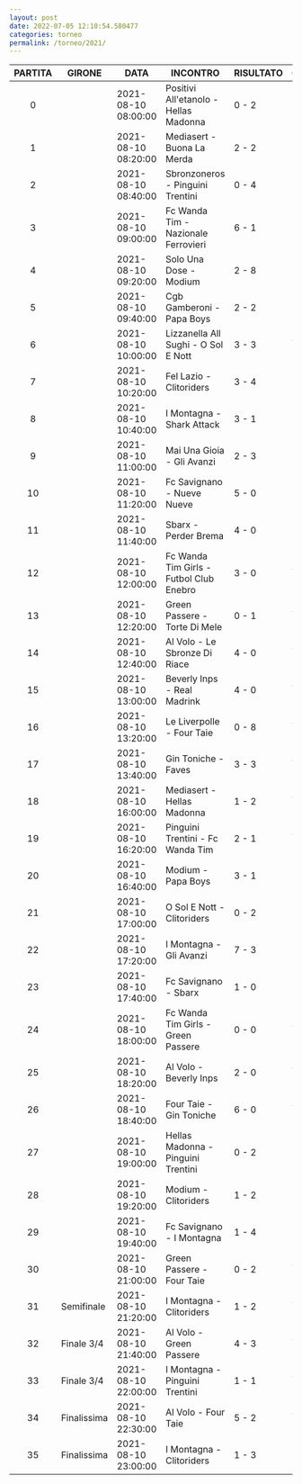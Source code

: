 ```yaml
---
layout: post
date: 2022-07-05 12:10:54.580477
categories: torneo
permalink: /torneo/2021/
---
```

| PARTITA | GIRONE | DATA|  INCONTRO | RISULTATO | GENERE |DETTAGLI |
|:-----:|-----|-----|-------|------|----|------|
0| | 2021-08-10 08:00:00| Positivi All'etanolo - Hellas Madonna| 0 - 2| 🍻| [Info](/calciosplash_lizzana/partite/2021/#partita0)
1| | 2021-08-10 08:20:00| Mediasert - Buona La Merda| 2 - 2| 🍻| [Info](/calciosplash_lizzana/partite/2021/#partita1)
2| | 2021-08-10 08:40:00| Sbronzoneros - Pinguini Trentini| 0 - 4| 🍻| [Info](/calciosplash_lizzana/partite/2021/#partita2)
3| | 2021-08-10 09:00:00| Fc Wanda Tim - Nazionale Ferrovieri| 6 - 1| 🍻| [Info](/calciosplash_lizzana/partite/2021/#partita3)
4| | 2021-08-10 09:20:00| Solo Una Dose - Modium| 2 - 8| 🍻| [Info](/calciosplash_lizzana/partite/2021/#partita4)
5| | 2021-08-10 09:40:00| Cgb Gamberoni - Papa Boys| 2 - 2| 🍻| [Info](/calciosplash_lizzana/partite/2021/#partita5)
6| | 2021-08-10 10:00:00| Lizzanella All Sughi - O Sol E Nott| 3 - 3| 🍸| [Info](/calciosplash_lizzana/partite/2021/#partita6)
7| | 2021-08-10 10:20:00| Fel Lazio - Clitoriders| 3 - 4| 🍻| [Info](/calciosplash_lizzana/partite/2021/#partita7)
8| | 2021-08-10 10:40:00| I Montagna - Shark Attack| 3 - 1| 🍻| [Info](/calciosplash_lizzana/partite/2021/#partita8)
9| | 2021-08-10 11:00:00| Mai Una Gioia - Gli Avanzi| 2 - 3| 🍻| [Info](/calciosplash_lizzana/partite/2021/#partita9)
10| | 2021-08-10 11:20:00| Fc Savignano - Nueve Nueve| 5 - 0| 🍻| [Info](/calciosplash_lizzana/partite/2021/#partita10)
11| | 2021-08-10 11:40:00| Sbarx - Perder Brema| 4 - 0| 🍻| [Info](/calciosplash_lizzana/partite/2021/#partita11)
12| | 2021-08-10 12:00:00| Fc Wanda Tim Girls - Futbol Club Enebro| 3 - 0| 🍸| [Info](/calciosplash_lizzana/partite/2021/#partita12)
13| | 2021-08-10 12:20:00| Green Passere - Torte Di Mele| 0 - 1| 🍸| [Info](/calciosplash_lizzana/partite/2021/#partita13)
14| | 2021-08-10 12:40:00| Al Volo - Le Sbronze Di Riace| 4 - 0| 🍸| [Info](/calciosplash_lizzana/partite/2021/#partita14)
15| | 2021-08-10 13:00:00| Beverly Inps - Real Madrink| 4 - 0| 🍸| [Info](/calciosplash_lizzana/partite/2021/#partita15)
16| | 2021-08-10 13:20:00| Le Liverpolle - Four Taie| 0 - 8| 🍸| [Info](/calciosplash_lizzana/partite/2021/#partita16)
17| | 2021-08-10 13:40:00| Gin Toniche - Faves| 3 - 3| 🍸| [Info](/calciosplash_lizzana/partite/2021/#partita17)
18| | 2021-08-10 16:00:00| Mediasert - Hellas Madonna| 1 - 2| 🍸| [Info](/calciosplash_lizzana/partite/2021/#partita18)
19| | 2021-08-10 16:20:00| Pinguini Trentini - Fc Wanda Tim| 2 - 1| 🍸| [Info](/calciosplash_lizzana/partite/2021/#partita19)
20| | 2021-08-10 16:40:00| Modium - Papa Boys| 3 - 1| 🍻| [Info](/calciosplash_lizzana/partite/2021/#partita20)
21| | 2021-08-10 17:00:00| O Sol E Nott - Clitoriders| 0 - 2| 🍻| [Info](/calciosplash_lizzana/partite/2021/#partita21)
22| | 2021-08-10 17:20:00| I Montagna - Gli Avanzi| 7 - 3| 🍻| [Info](/calciosplash_lizzana/partite/2021/#partita22)
23| | 2021-08-10 17:40:00| Fc Savignano - Sbarx| 1 - 0| 🍻| [Info](/calciosplash_lizzana/partite/2021/#partita23)
24| | 2021-08-10 18:00:00| Fc Wanda Tim Girls - Green Passere| 0 - 0| 🍸| [Info](/calciosplash_lizzana/partite/2021/#partita24)
25| | 2021-08-10 18:20:00| Al Volo - Beverly Inps| 2 - 0| 🍸| [Info](/calciosplash_lizzana/partite/2021/#partita25)
26| | 2021-08-10 18:40:00| Four Taie - Gin Toniche| 6 - 0| 🍸| [Info](/calciosplash_lizzana/partite/2021/#partita26)
27| | 2021-08-10 19:00:00| Hellas Madonna - Pinguini Trentini| 0 - 2| 🍻| [Info](/calciosplash_lizzana/partite/2021/#partita27)
28| | 2021-08-10 19:20:00| Modium - Clitoriders| 1 - 2| 🍻| [Info](/calciosplash_lizzana/partite/2021/#partita28)
29| | 2021-08-10 19:40:00| Fc Savignano - I Montagna| 1 - 4| 🍻| [Info](/calciosplash_lizzana/partite/2021/#partita29)
30| | 2021-08-10 21:00:00| Green Passere - Four Taie| 0 - 2| 🍸| [Info](/calciosplash_lizzana/partite/2021/#partita30)
31| Semifinale| 2021-08-10 21:20:00| I Montagna - Clitoriders| 1 - 2| 🍸| [Info](/calciosplash_lizzana/partite/2021/#partita31)
32| Finale 3/4| 2021-08-10 21:40:00| Al Volo - Green Passere| 4 - 3| 🍸| [Info](/calciosplash_lizzana/partite/2021/#partita32)
33| Finale 3/4| 2021-08-10 22:00:00| I Montagna - Pinguini Trentini| 1 - 1| 🍸| [Info](/calciosplash_lizzana/partite/2021/#partita33)
34| Finalissima| 2021-08-10 22:30:00| Al Volo - Four Taie| 5 - 2| 🍸| [Info](/calciosplash_lizzana/partite/2021/#partita34)
35| Finalissima| 2021-08-10 23:00:00| I Montagna - Clitoriders| 1 - 3| 🍻| [Info](/calciosplash_lizzana/partite/2021/#partita35)